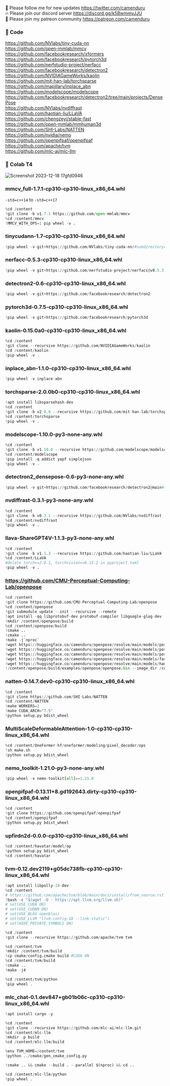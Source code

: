 🐣 Please follow me for new updates https://twitter.com/camenduru <br />
🔥 Please join our discord server https://discord.gg/k5BwmmvJJU <br />
🥳 Please join my patreon community https://patreon.com/camenduru <br />

### 🧬 Code
https://github.com/NVlabs/tiny-cuda-nn  <br />
https://github.com/open-mmlab/mmcv <br />
https://github.com/facebookresearch/xformers <br />
https://github.com/facebookresearch/pytorch3d <br />
https://github.com/nerfstudio-project/nerfacc <br />
https://github.com/facebookresearch/detectron2 <br />
https://github.com/NVIDIAGameWorks/kaolin <br />
https://github.com/mit-han-lab/torchsparse <br />
https://github.com/mapillary/inplace_abn <br />
https://github.com/modelscope/modelscope <br />
https://github.com/facebookresearch/detectron2/tree/main/projects/DensePose <br />
https://github.com/NVlabs/nvdiffrast <br />
https://github.com/haotian-liu/LLaVA <br />
https://github.com/chengzeyi/stable-fast <br />
https://github.com/open-mmlab/mmhuman3d <br />
https://github.com/SHI-Labs/NATTEN <br />
https://github.com/nvidia/nemo <br />
https://github.com/openpifpaf/openpifpaf <br />
https://github.com/apache/tvm <br />
https://github.com/mlc-ai/mlc-llm <br />

### 🦒 Colab T4

![Screenshot 2023-12-18 17gfd0946](https://github.com/camenduru/wheels/assets/54370274/4c35a534-6269-4d86-89b3-af8cb770bc75)

### mmcv_full-1.7.1-cp310-cp310-linux_x86_64.whl
`-std=c++14` to `-std=c++17`
```py
%cd /content
!git clone -b v1.7.1 https://github.com/open-mmlab/mmcv
%cd /content/mmcv
!MMCV_WITH_OPS=1 pip wheel -v .
```

### tinycudann-1.7-cp310-cp310-linux_x86_64.whl
```py
!pip wheel -v git+https://github.com/NVlabs/tiny-cuda-nn/#subdirectory=bindings/torch
```

### nerfacc-0.5.3-cp310-cp310-linux_x86_64.whl
```py
!pip wheel -v git+https://github.com/nerfstudio-project/nerfacc@v0.5.3
```

### detectron2-0.6-cp310-cp310-linux_x86_64.whl
```py
!pip wheel -v git+https://github.com/facebookresearch/detectron2
```

### pytorch3d-0.7.5-cp310-cp310-linux_x86_64.whl
```py
!pip wheel -v git+https://github.com/facebookresearch/pytorch3d
```

### kaolin-0.15.0a0-cp310-cp310-linux_x86_64.whl
```py
%cd /content
!git clone --recursive https://github.com/NVIDIAGameWorks/kaolin
%cd /content/kaolin
!pip wheel -v .
```

### inplace_abn-1.1.0-cp310-cp310-linux_x86_64.whl
```py
!pip wheel -v inplace-abn
```

### torchsparse-2.0.0b0-cp310-cp310-linux_x86_64.whl

```py
!apt install libsparsehash-dev
%cd /content
!git clone -b v2.0.0 --recursive https://github.com/mit-han-lab/torchsparse
%cd /content/torchsparse
!pip wheel -v .
```

### modelscope-1.10.0-py3-none-any.whl

```py
%cd /content
!git clone -b v1.10.0 --recursive https://github.com/modelscope/modelscope
%cd /content/modelscope
!pip install -q addict yapf simplejson
!pip wheel -v .
```

### detectron2_densepose-0.6-py3-none-any.whl
```py
!pip wheel -v git+https://github.com/facebookresearch/detectron2@main#subdirectory=projects/DensePose
```

### nvdiffrast-0.3.1-py3-none-any.whl
```py
%cd /content
!git clone -b v0.3.1 --recursive https://github.com/NVlabs/nvdiffrast
%cd /content/nvdiffrast
!pip wheel -v .
```

### llava-ShareGPT4V-1.1.3-py3-none-any.whl
```py
%cd /content
!git clone -b v1.1.3 --recursive https://github.com/haotian-liu/LLaVA
%cd /content/LLaVA
#delete torch==2.0.1, torchvision==0.15.2 in pyproject.toml
!pip wheel -v .
```

### https://github.com/CMU-Perceptual-Computing-Lab/openpose
```py
%cd /content
!git clone https://github.com/CMU-Perceptual-Computing-Lab/openpose
%cd /content/openpose
!git submodule update --init --recursive --remote
!apt install -qq libprotobuf-dev protobuf-compiler libgoogle-glog-dev
!mkdir /content/openpose/build
%cd /content/openpose/build
!cmake ..
!cmake ..
!make -j`nproc`
!wget https://huggingface.co/camenduru/openpose/resolve/main/models/pose/body_25/pose_iter_584000.caffemodel -O /content/openpose/models/pose/body_25/pose_iter_584000.caffemodel
!wget https://huggingface.co/camenduru/openpose/resolve/main/models/pose/coco/pose_iter_440000.caffemodel -O /content/openpose/models/pose/coco/pose_iter_440000.caffemodel
!wget https://huggingface.co/camenduru/openpose/resolve/main/models/pose/mpi/pose_iter_160000.caffemodel -O /content/openpose/models/pose/mpi/pose_iter_160000.caffemodel
!wget https://huggingface.co/camenduru/openpose/resolve/main/models/face/pose_iter_116000.caffemodel -O /content/openpose/models/face/pose_iter_116000.caffemodel
!wget https://huggingface.co/camenduru/openpose/resolve/main/models/hand/pose_iter_102000.caffemodel -O /content/openpose/models/hand/pose_iter_102000.caffemodel
!/content/openpose/build/examples/openpose/openpose.bin --image_dir /content/images --write_json /content/images --display 0 --render_pose 0
```

### natten-0.14.7.dev0-cp310-cp310-linux_x86_64.whl
```py
%cd /content
!git clone https://github.com/SHI-Labs/NATTEN
%cd /content/NATTEN
!make WORKERS=2
!make CUDA_ARCH="7.5"
!python setup.py bdist_wheel
```

### MultiScaleDeformableAttention-1.0-cp310-cp310-linux_x86_64.whl
```py
%cd /content/OneFormer-hf/oneformer/modeling/pixel_decoder/ops
!sh make.sh
!python setup.py bdist_wheel
```

### nemo_toolkit-1.21.0-py3-none-any.whl
```py
!pip wheel -v nemo-toolkit[all]==1.21.0
```

### openpifpaf-0.13.11+8.gd192643.dirty-cp310-cp310-linux_x86_64.whl
```py
%cd /content
!git clone https://github.com/openpifpaf/openpifpaf
%cd /content/openpifpaf
!python setup.py bdist_wheel
```

### upfirdn2d-0.0.0-cp310-cp310-linux_x86_64.whl
```py
%cd /content/havatar/model/op
!python setup.py bdist_wheel
%cd /content/havatar
```

### tvm-0.12.dev2119+g05dc738fb-cp310-cp310-linux_x86_64.whl
```py
!apt install libpolly-18-dev
%cd /content
# https://github.com/apache/tvm/blob/main/docs/install/from_source.rst
!bash -c "$(wget -O - https://apt.llvm.org/llvm.sh)"
# set(USE_CUDA ON)
# set(USE_CUDNN ON)
# set(USE_BLAS openblas)
# set(USE_LLVM "llvm-config-18 --link-static")
# set(HIDE_PRIVATE_SYMBOLS ON)

%cd /content
!git clone --recursive https://github.com/apache/tvm tvm

%cd /content/tvm
!mkdir /content/tvm/build
!cp cmake/config.cmake build #CUDA ON
%cd /content/tvm/build
!cmake ..
!make -j4

%cd /content/tvm/python
!pip wheel .
```

### mlc_chat-0.1.dev847+gb01b06c-cp310-cp310-linux_x86_64.whl
```py
!apt install cargo -y

%cd /content
!git clone --recursive https://github.com/mlc-ai/mlc-llm.git
%cd /content/mlc-llm
!mkdir -p build
%cd /content/mlc-llm/build

%env TVM_HOME=/content/tvm
!python ../cmake/gen_cmake_config.py

!cmake .. && cmake --build . --parallel $(nproc) && cd ..

%cd /content/mlc-llm/python
!pip wheel .
```
